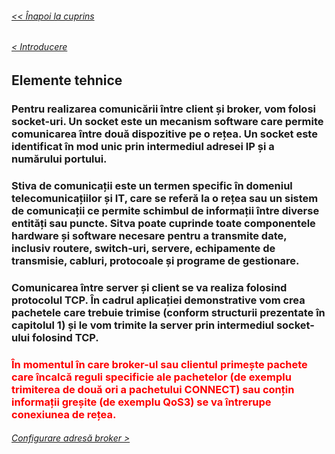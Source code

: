 ###### [<< Înapoi la cuprins](../Cuprins.md)
###### [< Introducere](01.%20Introducere.md)
## Elemente tehnice
### Pentru realizarea comunicării între client și broker, vom folosi socket-uri. Un socket este un mecanism software care permite comunicarea între două dispozitive pe o rețea. Un socket este identificat în mod unic prin intermediul adresei IP și a numărului portului. 
### Stiva de comunicații este un termen specific în domeniul telecomunicațiilor și IT, care se referă la o rețea sau un sistem de comunicații ce permite schimbul de informații între diverse entități sau puncte. Sitva poate cuprinde toate componentele hardware și software necesare pentru a transmite date, inclusiv routere, switch-uri, servere, echipamente de transmisie, cabluri, protocoale și programe de gestionare.
### Comunicarea între server și client se va realiza folosind protocolul TCP. În cadrul aplicației demonstrative vom crea pachetele care trebuie trimise (conform structurii prezentate în capitolul 1) și le vom trimite la server prin intermediul socket-ului folosind TCP.
### <font color="red">În momentul în care broker-ul sau clientul primește pachete care încalcă reguli specificie ale pachetelor (de exemplu trimiterea de două ori a pachetului CONNECT) sau conțin informații greșite (de exemplu QoS3) se va întrerupe conexiunea de rețea.</font>
###### [Configurare adresă broker >](03.%20Configurare%20adresă%20broker.md)
